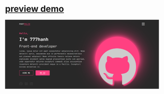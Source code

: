 # [preview demo](https://banhcanh0509.github.io/responsive_portfolio_demo/)

![preview](./assets/img/preview.png)
